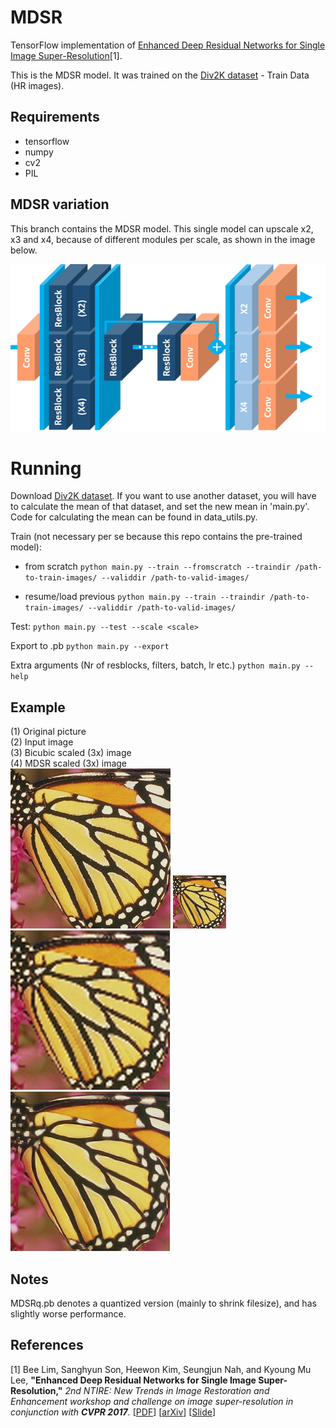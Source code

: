 # MDSR
TensorFlow implementation of [Enhanced Deep Residual Networks for Single Image Super-Resolution](https://arxiv.org/pdf/1707.02921.pdf)[1].

This is the MDSR model. It was trained on the [Div2K dataset](https://data.vision.ee.ethz.ch/cvl/DIV2K/) - Train Data (HR images).

## Requirements
- tensorflow
- numpy
- cv2
- PIL

## MDSR variation
This branch contains the MDSR model. This single model can upscale x2, x3 and x4, because of different modules per scale, as shown in the image below.

![Alt text](images/MDSR.png?raw=true "MDSR architecture.")

# Running

Download [Div2K dataset](https://data.vision.ee.ethz.ch/cvl/DIV2K/). If you want to use another dataset, you will have to calculate the mean of that dataset, and set the new mean in 'main.py'. Code for calculating the mean can be found in data_utils.py.

Train (not necessary per se because this repo contains the pre-trained model):
- from scratch
`python main.py --train --fromscratch --traindir /path-to-train-images/ --validdir /path-to-valid-images/`

- resume/load previous
`python main.py --train --traindir /path-to-train-images/ --validdir /path-to-valid-images/`

Test:
`python main.py --test --scale <scale>`

Export to .pb
`python main.py --export`

Extra arguments (Nr of resblocks, filters, batch, lr etc.)
`python main.py --help`

## Example
(1) Original picture\
(2) Input image\
(3) Bicubic scaled (3x) image\
(4) MDSR scaled (3x) image\
![Alt text](images/original.png?raw=true "Original picture")
![Alt text](images/input.png?raw=true "Input image picture")
![Alt text](images/bicubicOutput.png?raw=true "Bicubic picture")
![Alt text](images/edsrOutput.png?raw=true "EDSR picture")

## Notes
MDSRq.pb denotes a quantized version (mainly to shrink filesize), and has slightly worse performance.

## References
[1] Bee Lim, Sanghyun Son, Heewon Kim, Seungjun Nah, and Kyoung Mu Lee, **"Enhanced Deep Residual Networks for Single Image Super-Resolution,"** <i>2nd NTIRE: New Trends in Image Restoration and Enhancement workshop and challenge on image super-resolution in conjunction with **CVPR 2017**. </i> [[PDF](http://openaccess.thecvf.com/content_cvpr_2017_workshops/w12/papers/Lim_Enhanced_Deep_Residual_CVPR_2017_paper.pdf)] [[arXiv](https://arxiv.org/abs/1707.02921)] [[Slide](https://cv.snu.ac.kr/research/EDSR/Presentation_v3(release).pptx)]
